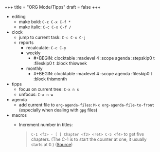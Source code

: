 +++
title = "ORG Mode/Tipps"
draft = false
+++

-   editing
    -   make bold: `C-c C-x C-f *`
    -   make italic: `C-c C-x C-f /`
-   clock
    -   jump to current task: `C-c C-x C-j`
    -   reports
        -   recalculate: `C-c C-y`
        -   weekly
            -   \#+BEGIN: clocktable :maxlevel 4 :scope agenda :stepskip0 t :fileskip0 t :block thisweek
        -   monthly
            -   \#+BEGIN: clocktable :maxlevel 4 :scope agenda :fileskip0 t :block thismonth
-   tipps
    -   focus on current tree: `C-x n s`
    -   unfocus: `C-x n w`
-   agenda
    -   add current file to `org-agenda-files`: `M-x org-agenda-file-to-front` (especially when dealing with `gpg` files)
-   macros
    -   Increment number in titles:

        > `C-1 <f3> - [ ] Chapter <f3> <ret> C-5 <f4>` to get five chapters. (The C-1 is to start the counter at one, it usually starts at 0.) ([Source](https://emacs.stackexchange.com/questions/50770/orgmode-automatically-increment-an-unordered-list))
